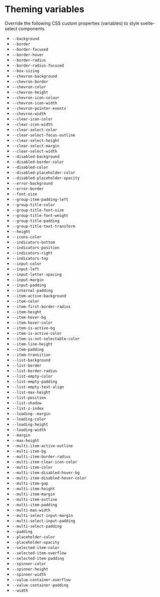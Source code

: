 # Theming variables

Override the following CSS custom properties (variables) to style svelte-select components.

<!-- List start -->
- `--background`
- `--border`
- `--border-focused`
- `--border-hover`
- `--border-radius`
- `--border-radius-focused`
- `--box-sizing`
- `--chevron-background`
- `--chevron-border`
- `--chevron-color`
- `--chevron-height`
- `--chevron-icon-colour`
- `--chevron-icon-width`
- `--chevron-pointer-events`
- `--chevron-width`
- `--clear-icon-color`
- `--clear-icon-width`
- `--clear-select-color`
- `--clear-select-focus-outline`
- `--clear-select-height`
- `--clear-select-margin`
- `--clear-select-width`
- `--disabled-background`
- `--disabled-border-color`
- `--disabled-color`
- `--disabled-placeholder-color`
- `--disabled-placeholder-opacity`
- `--error-background`
- `--error-border`
- `--font-size`
- `--group-item-padding-left`
- `--group-title-color`
- `--group-title-font-size`
- `--group-title-font-weight`
- `--group-title-padding`
- `--group-title-text-transform`
- `--height`
- `--icons-color`
- `--indicators-bottom`
- `--indicators-position`
- `--indicators-right`
- `--indicators-top`
- `--input-color`
- `--input-left`
- `--input-letter-spacing`
- `--input-margin`
- `--input-padding`
- `--internal-padding`
- `--item-active-background`
- `--item-color`
- `--item-first-border-radius`
- `--item-height`
- `--item-hover-bg`
- `--item-hover-color`
- `--item-is-active-bg`
- `--item-is-active-color`
- `--item-is-not-selectable-color`
- `--item-line-height`
- `--item-padding`
- `--item-transition`
- `--list-background`
- `--list-border`
- `--list-border-radius`
- `--list-empty-color`
- `--list-empty-padding`
- `--list-empty-text-align`
- `--list-max-height`
- `--list-position`
- `--list-shadow`
- `--list-z-index`
- `--loading--margin`
- `--loading-color`
- `--loading-height`
- `--loading-width`
- `--margin`
- `--max-height`
- `--multi-item-active-outline`
- `--multi-item-bg`
- `--multi-item-border-radius`
- `--multi-item-clear-icon-color`
- `--multi-item-color`
- `--multi-item-disabled-hover-bg`
- `--multi-item-disabled-hover-color`
- `--multi-item-gap`
- `--multi-item-height`
- `--multi-item-margin`
- `--multi-item-outline`
- `--multi-item-padding`
- `--multi-max-width`
- `--multi-select-input-margin`
- `--multi-select-input-padding`
- `--multi-select-padding`
- `--padding`
- `--placeholder-color`
- `--placeholder-opacity`
- `--selected-item-color`
- `--selected-item-overflow`
- `--selected-item-padding`
- `--spinner-color`
- `--spinner-height`
- `--spinner-width`
- `--value-container-overflow`
- `--value-container-padding`
- `--width`
<!-- List end -->
